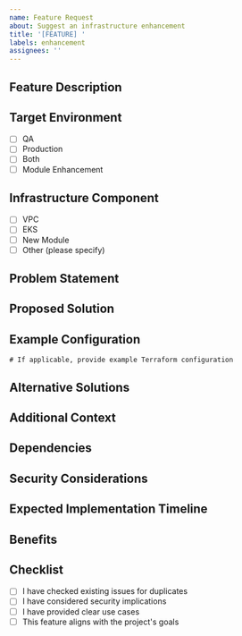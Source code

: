 ```yaml
---
name: Feature Request
about: Suggest an infrastructure enhancement
title: '[FEATURE] '
labels: enhancement
assignees: ''
---
```


## Feature Description
<!-- A clear and concise description of the feature you're proposing -->

## Target Environment
- [ ] QA
- [ ] Production
- [ ] Both
- [ ] Module Enhancement

## Infrastructure Component
- [ ] VPC
- [ ] EKS
- [ ] New Module
- [ ] Other (please specify)

## Problem Statement
<!-- Describe the problem this feature would solve -->

## Proposed Solution
<!-- Describe your proposed solution -->

## Example Configuration
```hcl
# If applicable, provide example Terraform configuration
```

## Alternative Solutions
<!-- Describe any alternative solutions you've considered -->

## Additional Context
<!-- Add any other context or screenshots about the feature request here -->

## Dependencies
<!-- List any dependencies this feature would require -->

## Security Considerations
<!-- Describe any security implications of this feature -->

## Expected Implementation Timeline
<!-- When would you like to see this implemented? -->

## Benefits
<!-- List the benefits of implementing this feature -->

## Checklist
- [ ] I have checked existing issues for duplicates
- [ ] I have considered security implications
- [ ] I have provided clear use cases
- [ ] This feature aligns with the project's goals
